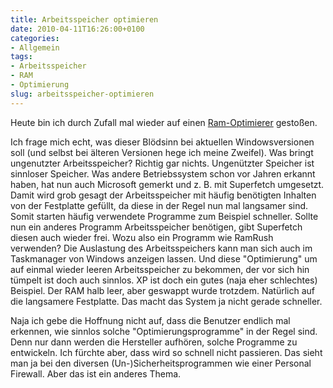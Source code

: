```yaml
---
title: Arbeitsspeicher optimieren
date: 2010-04-11T16:26:00+0100
categories:
- Allgemein
tags:
- Arbeitsspeicher
- RAM
- Optimierung
slug: arbeitsspeicher-optimieren
---
```

Heute bin ich durch Zufall mal wieder auf einen [Ram-Optimierer](http://insectz.de/softwareblog/2010/04/ramspeicher-sauber-halten/trackback "Ram-Optimierer") gestoßen.

Ich frage mich echt, was dieser Blödsinn bei aktuellen Windowsversionen soll (und selbst bei älteren Versionen hege ich meine Zweifel). Was bringt ungenutzter Arbeitsspeicher? Richtig gar nichts. Ungenützter Speicher ist sinnloser Speicher. Was andere Betriebssystem schon vor Jahren erkannt haben, hat nun auch Microsoft gemerkt und z. B. mit Superfetch umgesetzt. Damit wird grob gesagt der Arbeitsspeicher mit häufig benötigten Inhalten von der Festplatte gefüllt, da diese in der Regel nun mal langsamer sind. Somit starten häufig verwendete Programme zum Beispiel schneller. Sollte nun ein anderes Programm Arbeitsspeicher benötigen, gibt Superfetch diesen auch wieder frei. Wozu also ein Programm wie RamRush verwenden? Die Auslastung des Arbeitsspeichers kann man sich auch im Taskmanager von Windows anzeigen lassen. Und diese "Optimierung" um auf einmal wieder leeren Arbeitsspeicher zu bekommen, der vor sich hin tümpelt ist doch auch sinnlos. XP ist doch ein gutes (naja eher schlechtes) Beispiel. Der RAM halb leer, aber geswappt wurde trotzdem. Natürlich auf die langsamere Festplatte. Das macht das System ja nicht gerade schneller.

Naja ich gebe die Hoffnung nicht auf, dass die Benutzer endlich mal erkennen, wie sinnlos solche "Optimierungsprogramme" in der Regel sind. Denn nur dann werden die Hersteller aufhören, solche Programme zu entwickeln. Ich fürchte aber, dass wird so schnell nicht passieren. Das sieht man ja bei den diversen (Un-)Sicherheitsprogrammen wie einer Personal Firewall. Aber das ist ein anderes Thema.